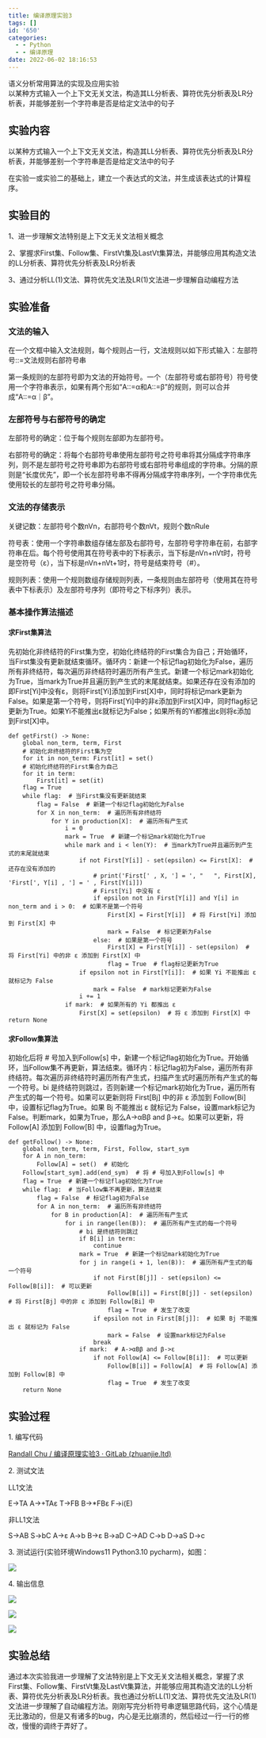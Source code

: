 ```yaml
---
title: 编译原理实验3
tags: []
id: '650'
categories:
  - - Python
  - - 编译原理
date: 2022-06-02 18:16:53
---
```


语义分析常用算法的实现及应用实验  
以某种方式输入一个上下文无关文法，构造其LL分析表、算符优先分析表及LR分析表，并能够差别一个字符串是否是给定文法中的句子

## **实验内容**

以某种方式输入一个上下文无关文法，构造其LL分析表、算符优先分析表及LR分析表，并能够差别一个字符串是否是给定文法中的句子

在实验一或实验二的基础上，建立一个表达式的文法，并生成该表达式的计算程序。

## **实验目的**

1、进一步理解文法特别是上下文无关文法相关概念

2、掌握求First集、Follow集、FirstVt集及LastVt集算法，并能够应用其构造文法的LL分析表、算符优先分析表及LR分析表

3、通过分析LL(1)文法、算符优先文法及LR(1)文法进一步理解自动编程方法

## **实验准备**

### **文法的输入**

在一个文框中输入文法规则，每个规则占一行，文法规则以如下形式输入：左部符号::=文法规则右部符号串

第一条规则的左部符号即为文法的开始符号。一个（左部符号或右部符号）符号使用一个字符串表示，如果有两个形如“A::=α和A::=β”的规则，则可以合并成“A::=α｜β”。

### **左部符号与右部符号的确定**

左部符号的确定：位于每个规则左部即为左部符号。

右部符号的确定：将每个右部符号串使用左部符号之符号串将其分隔成字符串序列，则不是左部符号之符号串即为右部符号或右部符号串组成的字符串。分隔的原则是“长度优先”，即一个长左部符号串不得再分隔成字符串序列，一个字符串优先使用较长的左部符号之符号串分隔。

### **文法的存储表示**

关键记数：左部符号个数nVn，右部符号个数nVt，规则个数nRule

符号表：使用一个字符串数组存储左部及右部符号，左部符号字符串在前，右部字符串在后。每个符号使用其在符号表中的下标表示，当下标是nVn+nVt时，符号是空符号（ε），当下标是nVn+nVt+1时，符号是结束符号（#）。

规则列表：使用一个规则数组存储规则列表，一条规则由左部符号（使用其在符号表中下标表示）及左部符号序列（即符号之下标序列）表示。

### **基本操作算法描述**

#### **求First集算法**

先初始化非终结符的First集为空，初始化终结符的First集合为自己；开始循环，当First集没有更新就结束循环。循环内：新建一个标记flag初始化为False，遍历所有非终结符，每次遍历非终结符时遍历所有产生式。新建一个标记mark初始化为True，当mark为True并且遍历到产生式的末尾就结束。如果还存在没有添加的即First\[Yi\]中没有ε，则将First\[Yi\]添加到First\[X\]中，同时将标记mark更新为False。如果是第一个符号，则将First\[Yi\]中的非ε添加到First\[X\]中，同时flag标记更新为True。如果Yi不能推出ε就标记为False；如果所有的Yi都推出ε则将ε添加到First\[X\]中。

```
def getFirst() -> None:
    global non_term, term, First
    # 初始化非终结符的First集为空
    for it in non_term: First[it] = set()
    # 初始化终结符的First集合为自己
    for it in term:
        First[it] = set(it)
    flag = True
    while flag:  # 当First集没有更新就结束
        flag = False  # 新建一个标记flag初始化为False
        for X in non_term:  # 遍历所有非终结符
            for Y in production[X]:  # 遍历所有产生式
                i = 0
                mark = True  # 新建一个标记mark初始化为True
                while mark and i < len(Y):  # 当mark为True并且遍历到产生式的末尾就结束
                    if not First[Y[i]] - set(epsilon) <= First[X]:  # 还存在没有添加的
                        # print('First[' , X, '] = ', "   ", First[X], 'First[', Y[i] , '] = ' , First[Y[i]])
                        # First[Yi] 中没有 ε
                        if epsilon not in First[Y[i]] and Y[i] in non_term and i > 0:  # 如果不是第一个符号
                            First[X] = First[Y[i]]  # 将 First[Yi] 添加到 First[X] 中
                            mark = False  # 标记更新为False
                        else:  # 如果是第一个符号
                            First[X] = First[Y[i]] - set(epsilon)  # 将 First[Yi] 中的非 ε 添加到 First[X] 中
                            flag = True  # flag标记更新为True
                    if epsilon not in First[Y[i]]:  # 如果 Yi 不能推出 ε 就标记为 False
                        mark = False  # mark标记更新为False
                    i += 1
                if mark:  # 如果所有的 Yi 都推出 ε
                    First[X] = set(epsilon)  # 将 ε 添加到 First[X] 中
return None
```

#### **求Follow集算法**

初始化后将 # 号加入到Follow\[s\] 中，新建一个标记flag初始化为True。开始循环，当Follow集不再更新，算法结束。循环内：标记flag初为False，遍历所有非终结符。每次遍历非终结符时遍历所有产生式，扫描产生式时遍历所有产生式的每一个符号。bi 是终结符则跳过，否则新建一个标记mark初始化为True，遍历所有产生式的每一个符号。如果可以更新则将 First\[Bj\] 中的非 ε 添加到 Follow\[Bi\] 中，设置标记flag为True。如果 Bj 不能推出 ε 就标记为 False，设置mark标记为False。判断mark，如果为True，那么A->αBβ and β->ε。如果可以更新，将 Follow\[A\] 添加到 Follow\[B\] 中，设置flag为True。

```
def getFollow() -> None:
    global non_term, term, First, Follow, start_sym
    for A in non_term:
        Follow[A] = set()  # 初始化
    Follow[start_sym].add(end_sym)  # 将 # 号加入到Follow[s] 中
    flag = True  # 新建一个标记flag初始化为True
    while flag:  # 当Follow集不再更新，算法结束
        flag = False  # 标记flag初为False
        for A in non_term:  # 遍历所有非终结符
            for B in production[A]:  # 遍历所有产生式
                for i in range(len(B)):  # 遍历所有产生式的每一个符号
                    # bi 是终结符则跳过
                    if B[i] in term:
                        continue
                    mark = True  # 新建一个标记mark初始化为True
                    for j in range(i + 1, len(B)):  # 遍历所有产生式的每一个符号
                        if not First[B[j]] - set(epsilon) <= Follow[B[i]]:  # 可以更新
                            Follow[B[i]] = First[B[j]] - set(epsilon)  # 将 First[Bj] 中的非 ε 添加到 Follow[Bi] 中
                            flag = True  # 发生了改变
                        if epsilon not in First[B[j]]:  # 如果 Bj 不能推出 ε 就标记为 False
                            mark = False  # 设置mark标记为False
                        break
                    if mark:  # A->αBβ and β->ε
                        if not Follow[A] <= Follow[B[i]]:  # 可以更新
                            Follow[B[i]] = Follow[A]  # 将 Follow[A] 添加到 Follow[B] 中
                            flag = True  # 发生了改变
    return None
```

## 实验过程

1\. 编写代码

[Randall Chu / 编译原理实验3 · GitLab (zhuanjie.ltd)](http://gitlab.zhuanjie.ltd/Randall/byyl3)

2\. 测试文法

LL1文法

E->TA
A->+TAε
T->FB
B->\*FBε
F->i(E)

非LL1文法

S->AB
S->bC
A->ε
A->b
B->ε
B->aD
C->AD
C->b
D->aS
D->c

3\. 测试运行(实验环境Windows11 Python3.10 pycharm)，如图：

![](http://blog.zhuanjie.ltd/img/uploads/2022/06/image-8.png)

4\. 输出信息

![](http://blog.zhuanjie.ltd/img/uploads/2022/06/image-9.png)

![](http://blog.zhuanjie.ltd/img/uploads/2022/06/image-11.png)

![](http://blog.zhuanjie.ltd/img/uploads/2022/06/image-12.png)

## 实验总结

通过本次实验我进一步理解了文法特别是上下文无关文法相关概念，掌握了求First集、Follow集、FirstVt集及LastVt集算法，并能够应用其构造文法的LL分析表、算符优先分析表及LR分析表。我也通过分析LL(1)文法、算符优先文法及LR(1)文法进一步理解了自动编程方法。刚刚写完分析符号串逻辑思路代码，这个心情是无比激动的，但是又有诸多的bug，内心是无比崩溃的，然后经过一行一行的修改，慢慢的调终于弄好了。